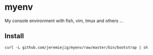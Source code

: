 # myenv
My console environment with fish, vim, tmux and others ...

## Install
`curl -L github.com/jeremiejig/myenv/raw/master/bin/bootstrap | sh`
